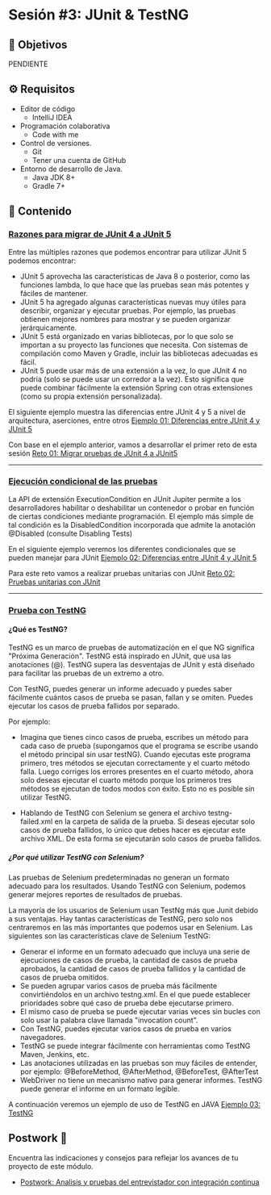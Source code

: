 # Sesión #3: JUnit & TestNG

## :dart: Objetivos

PENDIENTE

## ⚙ Requisitos

- Editor de código
  - IntelliJ IDEA
- Programación colaborativa
  - Code with me
- Control de versiones.
  - Git
  - Tener una cuenta de GitHub
- Entorno de desarrollo de Java.
  - Java JDK 8+
  - Gradle 7+

## 📂 Contenido

### <ins> Razones para migrar de JUnit 4 a JUnit 5 </ins>

Entre las múltiples razones que podemos encontrar para utilizar JUnit 5 podemos encontrar: 
- JUnit 5 aprovecha las características de Java 8 o posterior, como las funciones lambda, lo que hace que las pruebas sean más potentes y fáciles de mantener.
- JUnit 5 ha agregado algunas características nuevas muy útiles para describir, organizar y ejecutar pruebas. Por ejemplo, las pruebas obtienen mejores nombres para mostrar y se pueden organizar jerárquicamente.
- JUnit 5 está organizado en varias bibliotecas, por lo que solo se importan a su proyecto las funciones que necesita. Con sistemas de compilación como Maven y Gradle, incluir las bibliotecas adecuadas es fácil.
- JUnit 5 puede usar más de una extensión a la vez, lo que JUnit 4 no podría (solo se puede usar un corredor a la vez). Esto significa que puede combinar fácilmente la extensión Spring con otras extensiones (como su propia extensión personalizada).

El siguiente ejemplo muestra las diferencias entre JUnit 4 y 5 a nivel de arquitectura, aserciones, entre otros [Ejemplo 01: Diferencias entre JUnit 4 y JUnit 5](./Ejemplo-01)

Con base en el ejemplo anterior, vamos a desarrollar el primer reto de esta sesión [Reto 01: Migrar pruebas de JUnit 4 a JUnit5](./Reto-01)

---
### <ins>Ejecución condicional de las pruebas</ins>

La API de extensión ExecutionCondition en JUnit Jupiter permite a los desarrolladores habilitar o deshabilitar un contenedor o probar en función de ciertas condiciones mediante programación. El ejemplo más simple de tal condición es la DisabledCondition incorporada que admite la anotación @Disabled (consulte Disabling Tests)

En el siguiente ejemplo veremos los diferentes condicionales que se pueden manejar para JUnit [Ejemplo 02: Diferencias entre JUnit 4 y JUnit 5](./Ejemplo-02)

Para este reto vamos a realizar pruebas unitarias con JUnit [Reto 02: Pruebas unitarias con JUnit](./Reto-02)

---
### <ins> Prueba con TestNG </ins>

#### ¿Qué es TestNG?

TestNG es un marco de pruebas de automatización en el que NG significa "Próxima Generación". TestNG está inspirado en JUnit, que usa las anotaciones (@). TestNG supera las desventajas de JUnit y está diseñado para facilitar las pruebas de un extremo a otro.

Con TestNG, puedes generar un informe adecuado y puedes saber fácilmente cuántos casos de prueba se pasan, fallan y se omiten. Puedes ejecutar los casos de prueba fallidos por separado.

Por ejemplo:

* Imagina que tienes cinco casos de prueba, escribes un método para cada caso de prueba (supongamos que el programa se escribe usando el método principal sin usar testNG). Cuando ejecutas este programa primero, tres métodos se ejecutan correctamente y el cuarto método falla. Luego corriges los errores presentes en el cuarto método, ahora solo deseas ejecutar el cuarto método porque los primeros tres métodos se ejecutan de todos modos con éxito. Esto no es posible sin utilizar TestNG.

* Hablando de TestNG con Selenium se genera el archivo testng-failed.xml en la carpeta de salida de la prueba. Si deseas ejecutar solo casos de prueba fallidos, lo único que debes hacer es ejecutar este archivo XML. De esta forma se ejecutarán solo casos de prueba fallidos.

##### ¿Por qué utilizar TestNG con Selenium?

Las pruebas de Selenium predeterminadas no generan un formato adecuado para los resultados. Usando TestNG con Selenium, podemos generar mejores reportes de resultados de pruebas.

La mayoría de los usuarios de Selenium usan TestNg más que Junit debido a sus ventajas. Hay tantas características de TestNG, pero solo nos centraremos en las más importantes que podemos usar en Selenium. Las siguientes son las características clave de Selenium TestNG:

* Generar el informe en un formato adecuado que incluya una serie de ejecuciones de casos de prueba, la cantidad de casos de prueba aprobados, la cantidad de casos de prueba fallidos y la cantidad de casos de prueba omitidos.
* Se pueden agrupar varios casos de prueba más fácilmente convirtiéndolos en un archivo testng.xml. En el que puede establecer prioridades sobre qué caso de prueba debe ejecutarse primero.
* El mismo caso de prueba se puede ejecutar varias veces sin bucles con solo usar la palabra clave llamada "invocation count".
* Con TestNG, puedes ejecutar varios casos de prueba en varios navegadores.
* TestNG se puede integrar fácilmente con herramientas como TestNG Maven, Jenkins, etc.
* Las anotaciones utilizadas en las pruebas son muy fáciles de entender, por ejemplo: @BeforeMethod, @AfterMethod, @BeforeTest, @AfterTest
* WebDriver no tiene un mecanismo nativo para generar informes. TestNG puede generar el informe en un formato legible.

A continuación veremos un ejemplo de uso de TestNG en JAVA [Ejemplo 03: TestNG](./Ejemplo-03)


## Postwork :memo:

Encuentra las indicaciones y consejos para reflejar los avances de tu proyecto de este módulo.

- [Postwork: Analisis y pruebas del entrevistador con integración continua](./Postwork/README.md)




